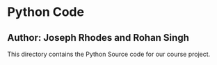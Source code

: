 # Python Code
## Author: Joseph Rhodes and Rohan Singh
This directory contains the Python Source code for our course project.
